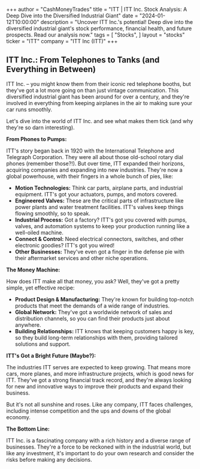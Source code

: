 +++
author = "CashMoneyTrades"
title = "ITT |  ITT Inc. Stock Analysis: A Deep Dive into the Diversified Industrial Giant"
date = "2024-01-12T10:00:00"
description = "Uncover ITT Inc.'s potential! Deep dive into the diversified industrial giant's stock performance, financial health, and future prospects. Read our analysis now."
tags = [
"Stocks",
]
layout = "stocks"
ticker = "ITT"
company = "ITT Inc (ITT)"
+++
        


## ITT Inc.: From Telephones to Tanks (and Everything in Between)

ITT Inc. – you might know them from their iconic red telephone booths, but they've got a lot more going on than just vintage communication. This diversified industrial giant has been around for over a century, and they're involved in everything from keeping airplanes in the air to making sure your car runs smoothly. 

Let's dive into the world of ITT Inc. and see what makes them tick (and why they're so darn interesting). 

**From Phones to Pumps:**

ITT's story began back in 1920 with the International Telephone and Telegraph Corporation.  They were all about those old-school rotary dial phones (remember those?!). But over time, ITT expanded their horizons, acquiring companies and expanding into new industries.  They're now a global powerhouse, with their fingers in a whole bunch of pies, like:

* **Motion Technologies:**  Think car parts, airplane parts, and industrial equipment.  ITT's got your actuators, pumps, and motors covered.
* **Engineered Valves:**  These are the critical parts of infrastructure like power plants and water treatment facilities.  ITT's valves keep things flowing smoothly, so to speak.
* **Industrial Process:**  Got a factory?  ITT's got you covered with pumps, valves, and automation systems to keep your production running like a well-oiled machine.
* **Connect & Control:** Need electrical connectors, switches, and other electronic goodies?  ITT's got you wired! 
* **Other Businesses:**  They've even got a finger in the defense pie with their aftermarket services and other niche operations.

**The Money Machine:**

How does ITT make all that money, you ask?  Well, they've got a pretty simple, yet effective recipe: 

* **Product Design & Manufacturing:** They're known for building top-notch products that meet the demands of a wide range of industries.  
* **Global Network:**  They've got a worldwide network of sales and distribution channels, so you can find their products just about anywhere. 
* **Building Relationships:** ITT knows that keeping customers happy is key, so they build long-term relationships with them, providing tailored solutions and support. 

**ITT's Got a Bright Future (Maybe?):**

The industries ITT serves are expected to keep growing. That means more cars, more planes, and more infrastructure projects, which is good news for ITT.  They've got a strong financial track record, and they're always looking for new and innovative ways to improve their products and expand their business. 

But it's not all sunshine and roses.  Like any company, ITT faces challenges, including intense competition and the ups and downs of the global economy. 

**The Bottom Line:**

ITT Inc. is a fascinating company with a rich history and a diverse range of businesses.  They're a force to be reckoned with in the industrial world, but like any investment, it's important to do your own research and consider the risks before making any decisions. 

        
